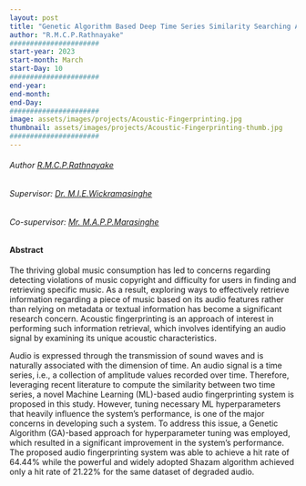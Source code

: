 ```yaml
---
layout: post
title: "Genetic Algorithm Based Deep Time Series Similarity Searching Approach for Acoustic Fingerprinting"
author: "R.M.C.P.Rathnayake"
######################
start-year: 2023
start-month: March
start-Day: 10
######################
end-year:
end-month:
end-Day:
######################
image: assets/images/projects/Acoustic-Fingerprinting.jpg
thumbnail: assets/images/projects/Acoustic-Fingerprinting-thumb.jpg
######################
---
```


###### Author [R.M.C.P.Rathnayake](/author/RMCPRathnayake.html)

###### Supervisor: [Dr. M.I.E.Wickramasinghe](/team/dr-manju/index.html)
###### Co-supervisor: [ Mr. M.A.P.P.Marasinghe](/team/pasindu-marasinghe/index.html)

#### Abstract
The thriving global music consumption has led to concerns regarding detecting
violations of music copyright and difficulty for users in finding and retrieving
specific music. As a result, exploring ways to effectively retrieve information
regarding a piece of music based on its audio features rather than relying on
metadata or textual information has become a significant research concern.
Acoustic fingerprinting is an approach of interest in performing such information
retrieval, which involves identifying an audio signal by examining its unique
acoustic characteristics.

Audio is expressed through the transmission of sound waves and is naturally
associated with the dimension of time. An audio signal is a time series, i.e.,
a collection of amplitude values recorded over time. Therefore, leveraging
recent literature to compute the similarity between two time series, a novel
Machine Learning (ML)-based audio fingerprinting system is proposed in this
study. However, tuning necessary ML hyperparameters that heavily influence the
system’s performance, is one of the major concerns in developing such a system. To
address this issue, a Genetic Algorithm (GA)-based approach for hyperparameter
tuning was employed, which resulted in a significant improvement in the system’s
performance. The proposed audio fingerprinting system was able to achieve a hit
rate of 64.44% while the powerful and widely adopted Shazam algorithm achieved
only a hit rate of 21.22% for the same dataset of degraded audio.
